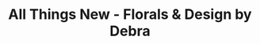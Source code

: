 ---
title: "All Things New - Florals & Design by Debra"
url: /georgetown/all-things-new-florals-und-design-by-debra/
shop: Blumen
---